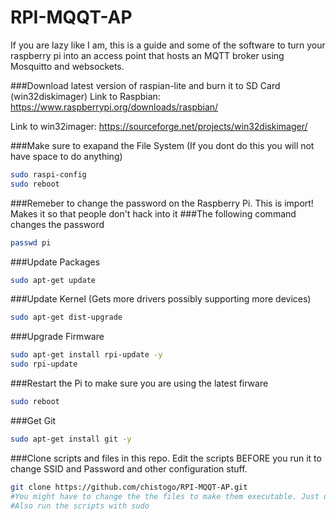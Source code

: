 # RPI-MQQT-AP
If you are lazy like I am, this is a guide and some of the software to turn your raspberry pi into an access point that hosts an MQTT broker using Mosquitto and websockets. 



###Download latest version of raspian-lite and burn it to SD Card (win32diskimager)
Link to Raspbian: https://www.raspberrypi.org/downloads/raspbian/

Link to win32imager: https://sourceforge.net/projects/win32diskimager/



###Make sure to exapand the File System (If you dont do this you will not have space to do anything)
```bash
sudo raspi-config 
sudo reboot
```
###Remeber to change the password on the Raspberry Pi. This is import! Makes it so that people don't hack into it
###The following command changes the password
```bash
passwd pi
```

###Update Packages
```bash
sudo apt-get update
```
###Update Kernel (Gets more drivers possibly supporting more devices)
```bash
sudo apt-get dist-upgrade
```

###Upgrade Firmware
```bash
sudo apt-get install rpi-update -y
sudo rpi-update
```

###Restart the Pi to make sure you are using the latest firware
```bash
sudo reboot 
```

###Get Git
```bash
sudo apt-get install git -y
```

###Clone scripts and files in this repo. Edit the scripts BEFORE you run it to change SSID and Password and other configuration stuff.
```bash
git clone https://github.com/chistogo/RPI-MQQT-AP.git
#You might have to change the the files to make them executable. Just use chmod +x FILE_NAME_HERE.sh
#Also run the scripts with sudo
```